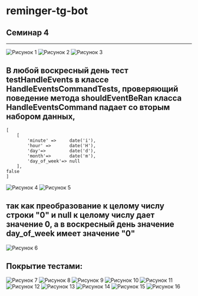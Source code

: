 # reminger-tg-bot

## Семинар 4

---

![Рисунок 1](./img/1.png "Порядок действий")
![Рисунок 2](./img/2.png "Порядок действий")
![Рисунок 3](./img/3.png "Порядок действий")

## В любой воскресный день тест testHandleEvents в классе HandleEventsCommandTests, проверяющий поведение метода shouldEventBeRan класса HandleEventsCommand падает со вторым набором данных,

```
[
    [
        'minute' =>     date('i'),
        'hour' =>       date('H'),
        'day'=>         date('d'),
        'month'=>       date('m'),
        'day_of_week'=> null
    ],
false
]
```

![Рисунок 4](./img/4.png "Порядок действий")
![Рисунок 5](./img/5.png "Порядок действий")

## так как преобразование к целому числу строки "0" и null к целому числу дает значение 0, а в воскресный день значение day_of_week имеет значение "0"   

![Рисунок 6](./img/6.png "Порядок действий")

## Покрытие тестами:

![Рисунок 7](./img/7.png "Порядок действий")
![Рисунок 8](./img/8.png "Порядок действий")
![Рисунок 9](./img/9.png "Порядок действий")
![Рисунок 10](./img/10.png "Порядок действий")
![Рисунок 11](./img/11.png "Порядок действий")
![Рисунок 12](./img/12.png "Порядок действий")
![Рисунок 13](./img/13.png "Порядок действий")
![Рисунок 14](./img/14.png "Порядок действий")
![Рисунок 15](./img/15.png "Порядок действий")
![Рисунок 16](./img/16.png "Порядок действий")